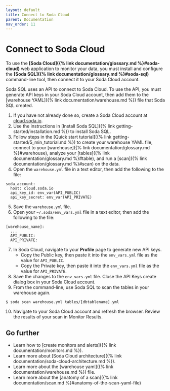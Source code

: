 ```yaml
---
layout: default
title: Connect to Soda Cloud
parent: Documentation
nav_order: 11
---
```


# Connect to Soda Cloud

To use the **[Soda Cloud]({% link documentation/glossary.md %}#soda-cloud)** web application to monitor your data, you must install and configure the **[Soda SQL]({% link documentation/glossary.md %}#soda-sql)** command-line tool, then connect it to your Soda Cloud account.  

Soda SQL uses an API to connect to Soda Cloud. To use the API, you must generate API keys in your Soda Cloud account, then add them to the [warehouse YAML]({% link documentation/warehouse.md %}) file that Soda SQL created. 


1. If you have not already done so, create a Soda Cloud account at [cloud.soda.io](https://cloud.soda.io/signup).
2. Use the instructions in [Install Soda SQL]({% link getting-started/installation.md %}) to install Soda SQL.
3. Follow steps in the [Quick start tutorial]({% link getting-started/5_min_tutorial.md %}) to create your warehouse YAML file, connect to your [warehouse]({% link documentation/glossary.md %}#warehouse), analyze your [tables]({% link documentation/glossary.md %}#table), and run a [scan]({% link documentation/glossary.md %}#scan) on the data.
4. Open the `warehouse.yml` file in a text editor, then add the following to the file:
```shell
soda_account:
  host: cloud.soda.io
  api_key_id: env_var(API_PUBLIC)
  api_key_secret: env_var(API_PRIVATE)
```
5. Save the `warehouse.yml` file.
6. Open your `~/.soda/env_vars.yml` file in a text editor, then add the following to the file:
```shell
[warehouse_name]:
  ...
  API_PUBLIC: 
  API_PRIVATE: 
```
7. In Soda Cloud, navigate to your **Profile** page to generate new API keys. 
    * Copy the Public key, then paste it into the `env_vars.yml` file as the value for `API_PUBLIC`.
    * Copy the Private key, then paste it into the `env_vars.yml` file as the value for `API_PRIVATE`.
8. Save the changes to the `env_vars.yml` file. Close the API Keys create dialog box in your Soda Cloud account.
9. From the command-line, use Soda SQL to scan the tables in your warehouse again.
```shell
$ soda scan warehouse.yml tables/[dbtablename].yml
```
10. Navigate to your Soda Cloud account and refresh the browser. Review the results of your scan in Monitor Results.

## Go further

* Learn how to [create monitors and alerts]({% link documentation/monitors.md %}).
* Learn more about [Soda Cloud architecture]({% link documentation/soda-cloud-architecture.md %}).
* Learn more about the [warehouse yaml]({% link documentation/warehouse.md %}) file.
* Learn more about the [anatomy of a scan]({% link documentation/scan.md %}#anatomy-of-the-scan-yaml-file)
